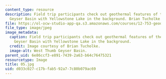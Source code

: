 ```yaml
---
content_type: resource
description: Field trip participants check out geothermal features of the West Thumb
  Geyser Basin with Yellowstone Lake in the background. Brian Tucholke.
file: https://ol-ocw-studio-app-qa.s3.amazonaws.com/courses/12-753-geodynamics-seminar-spring-2001/d033c027c17bfab592a77c80b079ac69_05.jpg
file_type: image/jpeg
image_metadata:
  caption: Field trip participants check out geothermal features of the West Thumb
    Geyser Basin with Yellowstone Lake in the background.
  credit: Image courtesy of Brian Tucholke.
  image-alt: West Thumb Geyser Basin.
parent_uid: 6e86ccf3-e891-7439-2a63-b64c76475321
resourcetype: Image
title: 05.jpg
uid: d033c027-c17b-fab5-92a7-7c80b079ac69
---
```

